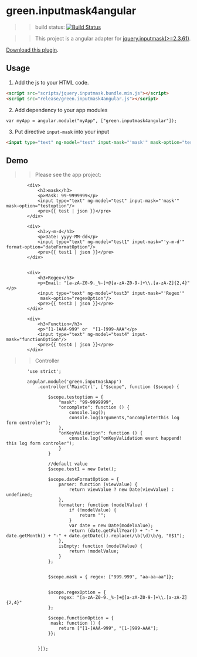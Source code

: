 green.inputmask4angular
========

>>build status: [![Build Status](https://travis-ci.org/greengerong/green.inputmask4angular.png?branch=master)](https://travis-ci.org/greengerong/green.inputmask4angular)

>>This project is a angular adapter for [jquery.inputmask(>=2.3.61)](https://github.com/RobinHerbots/jquery.inputmask). 


[Download this plugin](https://github.com/greengerong/green.inputmask4angular/tree/master/release).

## Usage

1. Add the js to your HTML code.

```html
<script src="scripts/jquery.inputmask.bundle.min.js"></script>
<script src="release/green.inputmask4angular.js"></script>
```
2. Add dependency to your app modules
```script
var myApp = angular.module("myApp", ["green.inputmask4angular"]);
```

3. Put directive `input-mask` into your input
```html
<input type="text" ng-model="test" input-mask="'mask'" mask-option="testoption"/>
```
## Demo

>>Please see the app project:

			<div>
		        <h3>mask</h3>
		        <p>Mask: 99-9999999</p>
		        <input type="text" ng-model="test" input-mask="'mask'" mask-option="testoption"/>
		        <pre>{{ test | json }}</pre>
		    </div>

		    <div>
		        <h3>y-m-d</h3>
		        <p>Date: yyyy-MM-dd</p>
		        <input type="text" ng-model="test1" input-mask="'y-m-d'" format-option="dateFormatOption"/>
		        <pre>{{ test1 | json }}</pre>
		    </div>


		    <div>
		        <h3>Regex</h3>
		        <p>Email: "[a-zA-Z0-9._%-]+@[a-zA-Z0-9-]+\\.[a-zA-Z]{2,4}"</p>
		        <input type="text" ng-model="test3" input-mask="'Regex'"
		         mask-option="regexOption"/>
		        <pre>{{ test3 | json }}</pre>
		    </div>

		    <div>
		        <h3>Function</h3>
		        <p>"[1-]AAA-999" or  "[1-]999-AAA"</p>
		        <input type="text" ng-model="test4" input-mask="functionOption"/>
		        <pre>{{ test4 | json }}</pre>
		    </div>



>>Controller


		    'use strict';

			angular.module('green.inputmaskApp')
			    .controller('MainCtrl', ["$scope", function ($scope) {

			        $scope.testoption = {
			            "mask": "99-9999999",
			            "oncomplete": function () {
			                console.log();
			                console.log(arguments,"oncomplete!this log form controler");
			            },
			            "onKeyValidation": function () {
			                console.log("onKeyValidation event happend! this log form controler");
			            }
			        }

			        //default value
			        $scope.test1 = new Date();

			        $scope.dateFormatOption = {
			            parser: function (viewValue) {
			                return viewValue ? new Date(viewValue) : undefined;
			            },
			            formatter: function (modelValue) {
			                if (!modelValue) {
			                    return "";
			                }
			                var date = new Date(modelValue);
			                return (date.getFullYear() + "-" + date.getMonth() + "-" + date.getDate()).replace(/\b(\d)\b/g, "0$1");
			            },
			            isEmpty: function (modelValue) {
			                return !modelValue;
			            }
			        };


			        $scope.mask = { regex: ["999.999", "aa-aa-aa"]};


			        $scope.regexOption = {
			            regex: "[a-zA-Z0-9._%-]+@[a-zA-Z0-9-]+\\.[a-zA-Z]{2,4}"
			        };

			        $scope.functionOption = {
			         mask: function () { 
			            return ["[1-]AAA-999", "[1-]999-AAA"]; 
			        }};


			    }]);

